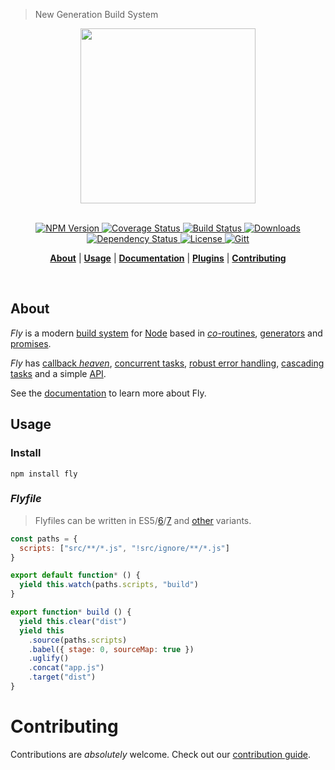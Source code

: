 > New Generation Build System

<div align="center">
  <a href="http://github.com/flyjs">
    <img width=280px src="https://cloud.githubusercontent.com/assets/8317250/8733685/0be81080-2c40-11e5-98d2-c634f076ccd7.png">
  </a>
</div>
<br>

<p align="center"><big>

</big></p>

<p align="center">
  <a href="https://npmjs.org/package/fly">
    <img src="https://img.shields.io/npm/v/fly.svg?style=flat-square"
         alt="NPM Version">
  </a>

  <a href="https://coveralls.io/r/flyjs/fly">
    <img src="https://img.shields.io/coveralls/flyjs/fly.svg?style=flat-square"
         alt="Coverage Status">
  </a>

  <a href="https://travis-ci.org/flyjs/fly">
    <img src="https://img.shields.io/travis/flyjs/fly.svg?style=flat-square"
         alt="Build Status">
  </a>

  <a href="https://npmjs.org/package/fly">
    <img src="http://img.shields.io/npm/dm/fly.svg?style=flat-square"
         alt="Downloads">
  </a>

  <a href="https://david-dm.org/flyjs/fly.svg">
    <img src="https://david-dm.org/flyjs/fly.svg?style=flat-square"
         alt="Dependency Status">
  </a>

  <a href="https://github.com/flyjs/fly/blob/master/LICENSE">
    <img src="https://img.shields.io/npm/l/fly.svg?style=flat-square"
         alt="License">
  </a>

  <a href="https://github.com/flyjs/fly/blob/master/LICENSE">
    <img src="https://img.shields.io/badge/gitter-join-FF2B6E.svg?style=flat-square"
         alt="Gitt">
  </a>
</p>

<p align="center">
  <b><a href="#about">About</a></b>
  |
  <b><a href="#usage">Usage</a></b>
  |
  <b><a href="/docs/README.md">Documentation</a></b>
  |
  <b><a href="https://github.com/flyjs/fly/wiki#plugins">Plugins</a></b>
  |
  <b><a href="#contributing">Contributing</a></b>

</p>

<br>

## About

_Fly_ is a modern [build system](https://en.wikipedia.org/wiki/Build_automation) for [Node](https://nodejs.org/) based in [_co_-routines](https://medium.com/@tjholowaychuk/callbacks-vs-coroutines-174f1fe66127), [generators](https://developer.mozilla.org/en-US/docs/Web/JavaScript/Reference/Statements/function*) and [promises](https://developer.mozilla.org/en-US/docs/Web/JavaScript/Reference/Global_Objects/Promise).

_Fly_ has [callback _heaven_](http://jakearchibald.com/2014/es7-async-functions/), [concurrent tasks](https://github.com/flyjs/fly/blob/master/docs/README.md#features), [robust error handling](https://medium.com/@tjholowaychuk/callbacks-vs-coroutines-174f1fe66127), [cascading tasks](https://github.com/flyjs/fly/blob/master/CHANGELOG.md#cascading-tasks) and a simple [API](https://github.com/flyjs/fly/blob/master/docs/README.md#api).

See the [documentation](/docs/README.md) to learn more about Fly.

## Usage
### Install

```
npm install fly
```

### _Flyfile_

> Flyfiles can be written in ES5/[6][es6-example]/[7][es7-example] and [other](https://github.com/jashkenas/coffeescript/wiki/List-of-languages-that-compile-to-JS) variants.

```js
const paths = {
  scripts: ["src/**/*.js", "!src/ignore/**/*.js"]
}

export default function* () {
  yield this.watch(paths.scripts, "build")
}

export function* build () {
  yield this.clear("dist")
  yield this
    .source(paths.scripts)
    .babel({ stage: 0, sourceMap: true })
    .uglify()
    .concat("app.js")
    .target("dist")
}
```

# Contributing

Contributions are _absolutely_ welcome. Check out our [contribution guide](/CONTRIBUTING.md).

<!-- -->

[author]:         http://github.com/bucaran
[contributors]:   https://github.com/flyjs/fly/graphs/contributors

[fly]:            https://www.github.com/flyjs/fly

[npm-pkg-link]:   https://www.npmjs.org/package/fly
[npm-ver-link]:   https://img.shields.io/npm/v/fly.svg?style=flat-square

[dl-badge]:       http://img.shields.io/npm/dm/fly.svg?style=flat-square

[travis-badge]:   http://img.shields.io/travis/flyjs/fly.svg?style=flat-square
[travis-link]:    https://travis-ci.org/flyjs/fly

[mit-badge]:      https://img.shields.io/badge/license-MIT-444444.svg?style=flat-square

[es6-example]:    https://github.com/flyjs/fly/blob/master/examples/Flyfile.babel.js
[es7-example]:    https://github.com/flyjs/fly/blob/master/examples/async/Flypath.babel.js
